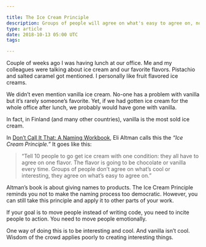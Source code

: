 ```yaml
---

title: The Ice Cream Principle
description: Groups of people will agree on what's easy to agree on, not what's interesting or cool
type: article
date: 2018-10-13 05:00 UTC
tags:

---
```


Couple of weeks ago I was having lunch at our office. Me and my colleagues were talking about ice cream and our favorite flavors. Pistachio and salted caramel got mentioned. I personally like fruit flavored ice creams.

We didn’t even mention vanilla ice cream. No-one has a problem with vanilla but it’s rarely someone’s favorite. Yet, if we had gotten ice cream for the whole office after lunch, we probably would have gone with vanilla.

In fact, in Finland (and many other countries), vanilla is the most sold ice cream.

In [Don’t Call It That: A Naming Workbook](https://www.amazon.com/Dont-Call-That-Naming-Workbook-ebook/dp/B00I1MRY80), Eli Altman calls this the *“Ice Cream Principle.”* It goes like this:

> “Tell 10 people to go get ice cream with one condition: they all have to agree on one flavor. The flavor is going to be chocolate or vanilla every time. Groups of people don’t agree on what’s cool or interesting, they agree on what’s easy to agree on.”

Altman’s book is about giving names to products. The Ice Cream Principle reminds you not to make the naming process too democratic. However, you can still take this principle and apply it to other parts of your work.

If your goal is to move people instead of writing code, you need to incite people to action. You need to move people emotionally.

One way of doing this is to be interesting and cool. And vanilla isn’t cool. Wisdom of the crowd applies poorly to creating interesting things.
